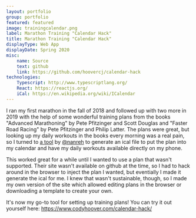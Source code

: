 ```yaml
---
layout: portfolio
group: portfolio
featured: featured
image: trainingcalendar.png
label: Marathon Training "Calendar Hack"
title: Marathon Training "Calendar Hack"
displayType: Web App
displayDate: Spring 2020
misc:
    name: Source
    text: github
    link: https://github.com/hoovercj/calendar-hack
technologies:
    Typescript: http://www.typescriptlang.org/
    React: https://reactjs.org/
    iCal: https://en.wikipedia.org/wiki/ICalendar
---
```

<!-- +++++ Projects Section +++++ -->
I ran my first marathon in the fall of 2018 and followed up with two more in 2019 with the help of some wonderful training plans from the books "Advanced Marathoning" by Pete Pfitzinger and Scott Douglas and "Faster Road Racing" by Pete Pfitzinger and Philip Latter. The plans were great, but looking up my daily workouts in the books every morning was a real pain, so I turned to [a tool](https://defy.org/hacks/calendarhack/) by [@nanreh](https://github.com/nanreh/calendar-hack) to generate an ical file to put the plan into my calendar and have my daily workouts available directly on my phone.

This worked great for a while until I wanted to use a plan that wasn't supported. Their site wasn't available on github at the time, so I had to hack around in the browser to inject the plan I wanted, but eventially I made it generate the ical for me. I knew that wasn't sustainable, though, so I made my own version of the site which allowed editing plans in the browser or downloading a template to create your own.

It's now my go-to tool for setting up training plans! You can try it out yourself here: https://www.codyhoover.com/calendar-hack/